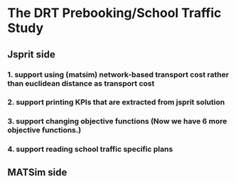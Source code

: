 # The DRT Prebooking/School Traffic Study
## Jsprit side
### 1. support using (matsim) network-based transport cost rather than euclidean distance as transport cost
### 2. support printing KPIs that are extracted from jsprit solution
### 3. support changing objective functions (Now we have 6 more objective functions.)
### 4. support reading school traffic specific plans

## MATSim side
